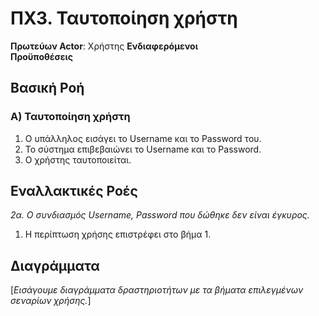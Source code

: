 # ΠΧ3. Ταυτοποίηση χρήστη

**Πρωτεύων Actor**: Χρήστης
**Ενδιαφερόμενοι**  
**Προϋποθέσεις**
## Βασική Ροή

### Α) Ταυτοποίηση χρήστη
1. Ο υπάλληλος εισάγει το Username και το Password του.
2. Το σύστημα επιβεβαιώνει το Username και το Password.
3. Ο χρήστης ταυτοποιείται.

## Εναλλακτικές Ροές

*2α. Ο συνδιασμός Username, Password που δώθηκε δεν είναι έγκυρος.*
1. Η περίπτωση χρήσης επιστρέφει στο βήμα 1.


## Διαγράμματα

\[*Εισάγουμε διαγράμματα δραστηριοτήτων με τα βήματα επιλεγμένων σεναρίων χρήσης.*\]

